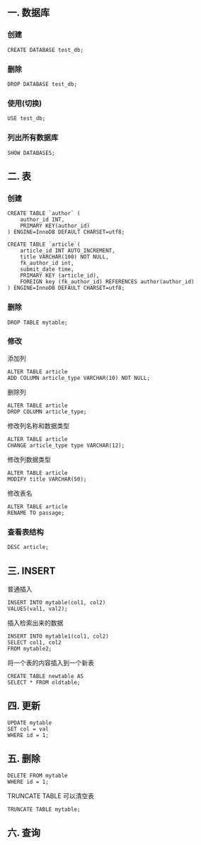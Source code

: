 ## 一. 数据库

### 创建

```mysql
CREATE DATABASE test_db;
```

### 删除

```mysql
DROP DATABASE test_db;
```

### 使用(切换)

```mysql
USE test_db;
```

### 列出所有数据库

```mysql
SHOW DATABASES;
```

## 二. 表

### 创建

```mysql
CREATE TABLE `author` (
	author_id INT,
	PRIMARY KEY(author_id)
) ENGINE=InnoDB DEFAULT CHARSET=utf8;

CREATE TABLE `article`(
	article_id INT AUTO_INCREMENT,
	title VARCHAR(100) NOT NULL,
	fk_author_id int,
	submit_date time,
	PRIMARY KEY (article_id),
	FOREIGN key (fk_author_id) REFERENCES author(author_id)
) ENGINE=InnoDB DEFAULT CHARSET=utf8;
```

### 删除

```mysql
DROP TABLE mytable;
```

### 修改

添加列
```mysql
ALTER TABLE article
ADD COLUMN article_type VARCHAR(10) NOT NULL;
```

删除列
```mysql
ALTER TABLE article
DROP COLUMN article_type;
```

修改列名称和数据类型
```mysql
ALTER TABLE article 
CHANGE article_type type VARCHAR(12);
```

修改列数据类型
```mysql
ALTER TABLE article 
MODIFY title VARCHAR(50);
```

修改表名
```mysql
ALTER TABLE article 
RENAME TO passage;
```

### 查看表结构

```mysql
DESC article;
```

## 三. INSERT

普通插入
```mysql
INSERT INTO mytable(col1, col2)
VALUES(val1, val2);
```

插入检索出来的数据
```mysql
INSERT INTO mytable1(col1, col2)
SELECT col1, col2
FROM mytable2;
```

将一个表的内容插入到一个新表
```mysql
CREATE TABLE newtable AS
SELECT * FROM oldtable;
```

## 四. 更新

```mysql
UPDATE mytable
SET col = val
WHERE id = 1;
```

## 五. 删除

```mysql
DELETE FROM mytable
WHERE id = 1;
```

TRUNCATE TABLE 可以清空表
```mysql
TRUNCATE TABLE mytable;
```

## 六. 查询